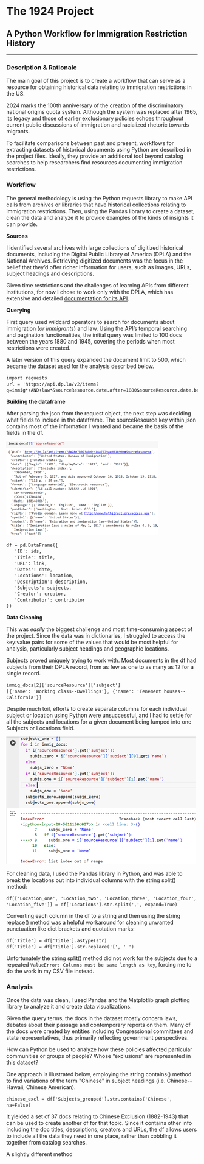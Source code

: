 # The 1924 Project
## A Python Workflow for Immigration Restriction History
---
### Description & Rationale 
The main goal of this project is to create a workflow that can serve as a resource for obtaining historical data relating to immigration restrictions in the US. 

2024 marks the 100th anniversary of the creation of the discriminatory national origins quota system. Although the system was replaced after 1965, its legacy and those of earlier exclusionary policies echoes throughout current public discussions of immigration and racialized rhetoric towards migrants. 

To facilitate comparisons between past and present, workflows for extracting datasets of historical documents using Python are described in the project files. Ideally, they provide an additional tool beyond catalog searches to help researchers find resources documenting immigration restrictions.     

### Workflow
The general methodology is using the Python requests library to make API calls from archives or libraries that have historical collections relating to immigration restrictions. Then, using the Pandas library to create a dataset, clean the data and analyze it to provide examples of the kinds of insights it can provide.

**Sources**

I identified several archives with large collections of digitized historical documents, including the Digital Public Library of America (DPLA) and the National Archives. Retrieving digitized documents was the focus in the belief that they’d offer richer information for users, such as images, URLs, subject headings and descriptions. 

Given time restrictions and the challenges of learning APIs from different institutions, for now I chose to work only with the DPLA, which has extensive and detailed [documentation for its API](https://pro.dp.la/developers/api-codex). 

**Querying** 

First query used wildcard operators to search for documents about immigration (*or immigrants*) and law. Using the API’s temporal searching and pagination functionalities, the initial query was limited to 100 docs between the years 1880 and 1945, covering the periods when most restrictions were created. 

A later version of this query expanded the document limit to 500, which became the dataset used for the analysis described below. 

```
import requests
url = 'https://api.dp.la/v2/items?q=immig*+AND+law*&sourceResource.date.after=1880&sourceResource.date.before=1945&page_size=100&api_key=7e794707ae677b5eb408334e9e6cc16e'
```
**Building the dataframe**

After parsing the json from the request object, the next step was deciding what fields to include in the dataframe. The sourceResource key within json contains most of the information I wanted and became the basis of the fields in the df.

![The sourceResource key from DPLA's API](Source_resource.png)

```
df = pd.DataFrame({
   'ID': ids,
   'Title': title,
   'URL': link,
   'Dates': date,
   'Locations': location,
   'Description': description,
   'Subjects': subjects,
   'Creator': creator,
   'Contributor': contributor
})
```
**Data Cleaning**

This was *easily* the biggest challenge and most time-consuming aspect of the project. Since the data was in dictionaries, I struggled to access the key:value pairs for some of the values that would be most helpful for analysis, particularly subject headings and geographic locations. 

Subjects proved uniquely trying to work with. Most documents in the df had subjects from their DPLA record, from as few as one to as many as 12 for a single record.
```
immig_docs[2]['sourceResource']['subject']
[{'name': 'Working class--Dwellings'}, {'name': 'Tenement houses--California'}]
```
Despite much toil, efforts to create separate columns for each individual subject or location using Python were unsuccessful, and I had to settle for all the subjects and locations for a given document being lumped into one Subjects or Locations field.

![Error received while appending subjects](Subject_troubles.png)

For cleaning data, I used the Pandas library in Python, and was able to break the locations out into individual columns with the string split() method: 

```
df[['Location_one', 'Location_two', 'Location_three', 'Location_four', 'Location_five']] = df['Locations'].str.split(',', expand=True)
```

Converting each column in the df to a string and then using the string replace() method was a helpful workaround for cleaning unwanted punctuation like dict brackets and quotation marks: 

```
df['Title'] = df['Title'].astype(str)
df['Title'] = df['Title'].str.replace('[', ' ')
```

Unfortunately the string split() method did not work for the subjects due to a repeated `ValueError: Columns must be same length as key`, forcing me to do the work in my CSV file instead. 

### Analysis 

Once the data was clean, I used Pandas and the Matplotlib graph plotting library to analyze it and create data visualizations. 

Given the query terms, the docs in the dataset mostly concern laws, debates about their passage and contemporary reports on them. Many of the docs were created by entities including Congressional committees and state representatives, thus primarily reflecting government perspectives. 

How can Python be used to analyze how these policies affected particular communities or groups of people? Whose “exclusions” are represented in this dataset?

One approach is illustrated below, employing the string contains() method to find variations of the term "Chinese" in subject headings (i.e. Chinese--Hawaii, Chinese American). 

```
chinese_excl = df['Subjects_grouped'].str.contains('Chinese', na=False)
```

It yielded a set of 37 docs relating to Chinese Exclusion (1882-1943) that can be used to create another df for that topic. Since it contains other info including the doc titles, descriptions, creators and URLs, the df allows users to include all the data they need in one place, rather than cobbling it together from catalog searches.

A slightly different method  



